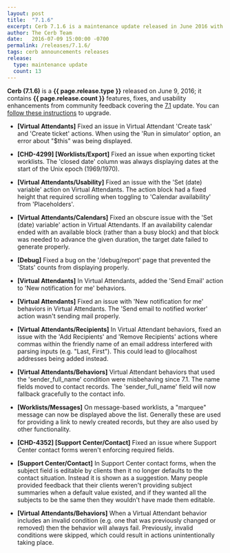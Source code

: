 ```yaml
---
layout: post
title:  "7.1.6"
excerpt: Cerb 7.1.6 is a maintenance update released in June 2016 with 13 fixes and minor features from community feedback.
author: The Cerb Team
date:   2016-07-09 15:00:00 -0700
permalink: /releases/7.1.6/
tags: cerb announcements releases
release:
  type: maintenance update
  count: 13
---
```


**Cerb (7.1.6)** is a **{{ page.release.type }}** released on June 9, 2016; it contains **{{ page.release.count }}** features, fixes, and usability enhancements from community feedback covering the [7.1](/releases/7.1/) update.  You can [follow these instructions](/docs/upgrading/) to upgrade.

* **[Virtual Attendants]** Fixed an issue in Virtual Attendant 'Create task' and 'Create ticket' actions.  When using the 'Run in simulator' option, an error about "$this" was being displayed.

* **[CHD-4299] [Worklists/Export]** Fixed an issue when exporting ticket worklists. The 'closed date' column was always displaying dates at the start of the Unix epoch (1969/1970).

* **[Virtual Attendants/Usability]** Fixed an issue with the 'Set (date) variable' action on Virtual Attendants. The action block had a fixed height that required scrolling when toggling to 'Calendar availability' from 'Placeholders'.

* **[Virtual Attendants/Calendars]** Fixed an obscure issue with the 'Set (date) variable' action in Virtual Attendants. If an availability calendar ended with an available block (rather than a busy block) and that block was needed to advance the given duration, the target date failed to generate properly.

* **[Debug]** Fixed a bug on the '/debug/report' page that prevented the 'Stats' counts from displaying properly.

* **[Virtual Attendants]** In Virtual Attendants, added the 'Send Email' action to 'New notification for me' behaviors.

* **[Virtual Attendants]** Fixed an issue with 'New notification for me' behaviors in Virtual Attendants. The 'Send email to notified worker' action wasn't sending mail properly.

* **[Virtual Attendants/Recipients]** In Virtual Attendant behaviors, fixed an issue with the 'Add Recipients' and 'Remove Recipients' actions where commas within the friendly name of an email address interfered with parsing inputs (e.g. "Last, First"). This could lead to @localhost addresses being added instead.

* **[Virtual Attendants/Behaviors]** Virtual Attendant behaviors that used the 'sender_full_name' condition were misbehaving since 7.1.  The name fields moved to contact records.  The 'sender_full_name' field will now fallback gracefully to the contact info.

* **[Worklists/Messages]** On message-based worklists, a "marquee" message can now be displayed above the list. Generally these are used for providing a link to newly created records, but they are also used by other functionality.

* **[CHD-4352] [Support Center/Contact]** Fixed an issue where Support Center contact forms weren't enforcing required fields.

* **[Support Center/Contact]** In Support Center contact forms, when the subject field is editable by clients then it no longer defaults to the contact situation. Instead it is shown as a suggestion. Many people provided feedback that their clients weren't providing subject summaries when a default value existed, and if they wanted all the subjects to be the same then they wouldn't have made them editable.

* **[Virtual Attendants/Behaviors]** When a Virtual Attendant behavior includes an invalid condition (e.g. one that was previously changed or removed) then the behavior will always fail. Previously, invalid conditions were skipped, which could result in actions unintentionally taking place.

